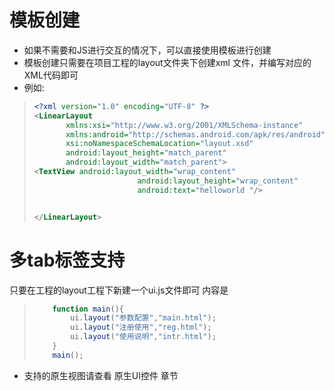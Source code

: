 # 模板创建
- 如果不需要和JS进行交互的情况下，可以直接使用模板进行创建
- 模板创建只需要在项目工程的layout文件夹下创建xml 文件，并编写对应的XML代码即可
- 例如:
> ```xml
> <?xml version="1.0" encoding="UTF-8" ?>
> <LinearLayout
>        xmlns:xsi="http://www.w3.org/2001/XMLSchema-instance"
>        xmlns:android="http://schemas.android.com/apk/res/android"
>        xsi:noNamespaceSchemaLocation="layout.xsd"
>        android:layout_height="match_parent"
>        android:layout_width="match_parent">
> <TextView android:layout_width="wrap_content"
>                        android:layout_height="wrap_content"
>                        android:text="helloworld "/>
>
> 
> </LinearLayout>
> ``` 


# 多tab标签支持
只要在工程的layout工程下新建一个ui.js文件即可
内容是 
> ```javascript
>     function main(){
>         ui.layout("参数配置","main.html");
>         ui.layout("注册使用","reg.html");
>         ui.layout("使用说明","intr.html");
>     }
>     main();
> ```

- 支持的原生视图请查看 原生UI控件 章节